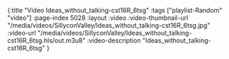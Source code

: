 {:title "Video Ideas_without_talking-cst16R_6tsg" :tags ["playlist-Random" "video"] :page-index 5028 :layout :video :video-thumbnail-url "/media/videos/SillyconValley/Ideas_without_talking-cst16R_6tsg.jpg" :video-url "/media/videos/SillyconValley/Ideas_without_talking-cst16R_6tsg.hls/out.m3u8" :video-description "Ideas_without_talking-cst16R_6tsg" }
